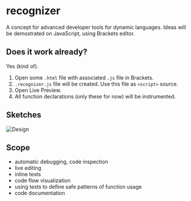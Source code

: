 recognizer
==========

A concept for advanced developer tools for dynamic languages.
Ideas will be demostrated on JavaScript, using Brackets editor.

## Does it work already?

Yes (kind of).

1. Open some `.html` file with associated `.js` file in Brackets.
2. `.recognizer.js` file will be created. Use this file as `<script>` source.
3. Open Live Preview.
4. All function declarations (only these for now) will be instrumented.

## Sketches

![Design](https://raw.github.com/equiet/recognizer/master/recognizer.png)
<!-- ![Design](https://raw.github.com/equiet/recognizer/master/recognizer_concept.png) -->


## Scope

- automatic debugging, code inspection
- live editing
- inline tests
- code flow visualization
- using tests to define safe patterns of function usage
- code documentation
